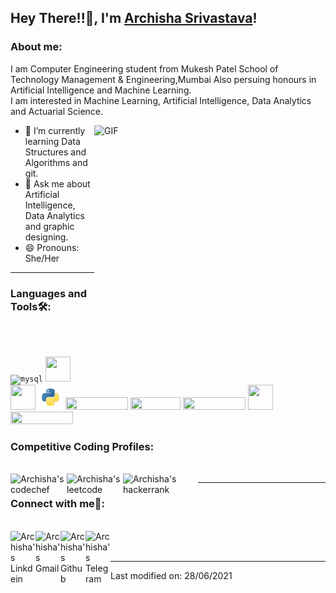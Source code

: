 <!--
**archisha13/archisha13** is a ✨ _special_ ✨ repository because its `README.md` (this file) appears on your GitHub profile.

Here are some ideas to get you started:

- 🔭 I’m currently working on ...
- 🌱 I’m currently learning ...
- 👯 I’m looking to collaborate on ...
- 🤔 I’m looking for help with ...
- 💬 Ask me about ...
- 📫 How to reach me: ...
- 😄 Pronouns: ...
- ⚡ Fun fact: ...
-->
## Hey There!!👋, I'm <a href="https://github.com/archisha13" target="_blank">Archisha Srivastava</a>!

### About me:
I am Computer Engineering student from Mukesh Patel School of Technology Management & Engineering,Mumbai 
Also persuing honours in Artificial Intelligence and Machine Learning.<br/>
I am interested in Machine Learning, Artificial Intelligence, Data Analytics and Actuarial Science.

<img align="right" alt="GIF" src="https://i.pinimg.com/564x/45/21/07/4521078f4e9f085f2d7cfdcb4f7e25db.jpg" width="370" height="400" />

- 🌱 I’m currently learning Data Structures and Algorithms and git.
- 💬 Ask me about Artificial Intelligence, Data Analytics and graphic designing.
- 😄 Pronouns: She/Her
---

### Languages and Tools🛠:
<br/>

<code>  <img src="https://www.vectorlogo.zone/logos/mysql/mysql-icon.svg" alt="mysql" width="40" height="40"/></code>
<code><img height="40" width="40" src="https://www.naveedashfaq.me/img/c++.png"></code>
<code><img height="40" width="40" src="https://cdn.iconscout.com/icon/free/png-512/c-programming-569564.png"></code>
<code><img height="40" width="40" src="https://raw.githubusercontent.com/github/explore/80688e429a7d4ef2fca1e82350fe8e3517d3494d/topics/python/python.png"></code>
<code><img height="20" width="100" src="https://img.shields.io/badge/Microsoft_Excel-217346?style=for-the-badge&logo=microsoft-excel&logoColor=white"></code>
<code><img height="20" width="80" src="https://img.shields.io/badge/Colab-F9AB00?style=for-the-badge&logo=googlecolab&color=525252"></code>
<code><img height="20" width="100" src="https://img.shields.io/badge/Adobe%20Illustrator-FF9A00?style=for-the-badge&logo=adobe%20illustrator&logoColor=white"></code>
<code><img height="40" width="40" src="https://user-images.githubusercontent.com/674621/71187801-14e60a80-2280-11ea-94c9-e56576f76baf.png"></code>
<code><img height="20" width="100" src="https://img.shields.io/badge/Adobe%20Photoshop-31A8FF?style=for-the-badge&logo=Adobe%20Photoshop&logoColor=black"></code>


### Competitive Coding Profiles:
<br/>
<a href="https://www.codechef.com/users/archisha_sriv" target="_blank">
  <img align="left" alt="Archisha's codechef" width="90" src="https://img.shields.io/badge/codechef-%231877F2.svg?&style=for-the-badge&logo=codechef&logoColor=white" />
</a><a href="https://leetcode.com/archisha13/" target="_blank">
  <img align="left" alt="Archisha's leetcode" width="90" src="https://img.shields.io/badge/leetcode-orange.svg?&style=for-the-badge&logo=leetcode&logoColor=white" />
</a><a href="https://www.hackerrank.com/archisha_srivas1" target="_blank">
  <img align="left" alt="Archisha's hackerrank" width="120" src="https://img.shields.io/badge/hacker rank-green.svg?&style=for-the-badge&logo=hackerrank&logoColor=white" />
</a>


---

### Connect with me🤙:
<br/>
<a href="https://www.linkedin.com/in/archisha-s-709179122//" target="_blank">
  <img align="left" alt="Archisha's Linkdein" width="40px" src="https://cdn3.iconfinder.com/data/icons/inficons/512/linkedin.png" />
</a><a href="mailto:archisha13@gmail.com" target="_blank">
  <img align="left" alt="Archisha's Gmail" width="40px" src="https://cdn4.iconfinder.com/data/icons/logos-brands-in-colors/48/google-gmail-256.png" />
</a><a href="https://github.com/archisha13" target="_blank">
  <img align="left" alt="Archisha's Github" width="40px" src="https://upload.wikimedia.org/wikipedia/commons/thumb/a/ae/Github-desktop-logo-symbol.svg/1024px-Github-desktop-logo-symbol.svg.png" />
</a>

<a href="https://t.me/Archisha_Srivastava" target="_blank">
  <img align="left" alt="Archisha's Telegram" width="40px" src="https://upload.wikimedia.org/wikipedia/commons/5/5a/Telegram_2019_simple_logo.svg" />
</a>

<br/>
<br/>

---

Last modified on: 28/06/2021
